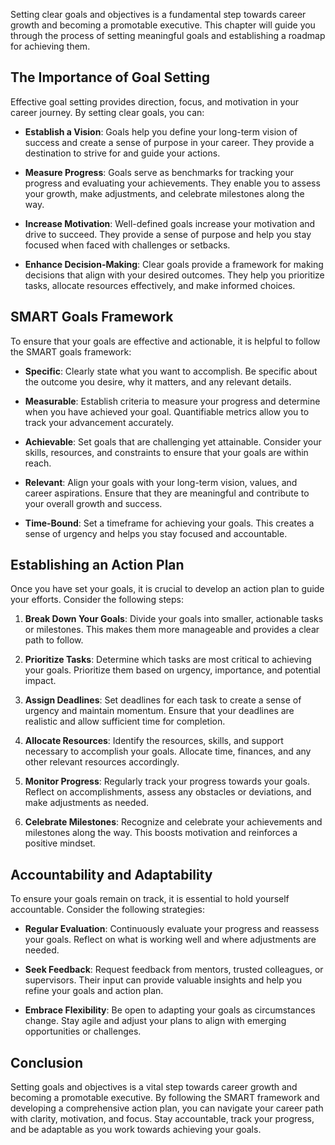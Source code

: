 
Setting clear goals and objectives is a fundamental step towards career growth and becoming a promotable executive. This chapter will guide you through the process of setting meaningful goals and establishing a roadmap for achieving them.

The Importance of Goal Setting
------------------------------

Effective goal setting provides direction, focus, and motivation in your career journey. By setting clear goals, you can:

* **Establish a Vision**: Goals help you define your long-term vision of success and create a sense of purpose in your career. They provide a destination to strive for and guide your actions.

* **Measure Progress**: Goals serve as benchmarks for tracking your progress and evaluating your achievements. They enable you to assess your growth, make adjustments, and celebrate milestones along the way.

* **Increase Motivation**: Well-defined goals increase your motivation and drive to succeed. They provide a sense of purpose and help you stay focused when faced with challenges or setbacks.

* **Enhance Decision-Making**: Clear goals provide a framework for making decisions that align with your desired outcomes. They help you prioritize tasks, allocate resources effectively, and make informed choices.

SMART Goals Framework
---------------------

To ensure that your goals are effective and actionable, it is helpful to follow the SMART goals framework:

* **Specific**: Clearly state what you want to accomplish. Be specific about the outcome you desire, why it matters, and any relevant details.

* **Measurable**: Establish criteria to measure your progress and determine when you have achieved your goal. Quantifiable metrics allow you to track your advancement accurately.

* **Achievable**: Set goals that are challenging yet attainable. Consider your skills, resources, and constraints to ensure that your goals are within reach.

* **Relevant**: Align your goals with your long-term vision, values, and career aspirations. Ensure that they are meaningful and contribute to your overall growth and success.

* **Time-Bound**: Set a timeframe for achieving your goals. This creates a sense of urgency and helps you stay focused and accountable.

Establishing an Action Plan
---------------------------

Once you have set your goals, it is crucial to develop an action plan to guide your efforts. Consider the following steps:

1. **Break Down Your Goals**: Divide your goals into smaller, actionable tasks or milestones. This makes them more manageable and provides a clear path to follow.

2. **Prioritize Tasks**: Determine which tasks are most critical to achieving your goals. Prioritize them based on urgency, importance, and potential impact.

3. **Assign Deadlines**: Set deadlines for each task to create a sense of urgency and maintain momentum. Ensure that your deadlines are realistic and allow sufficient time for completion.

4. **Allocate Resources**: Identify the resources, skills, and support necessary to accomplish your goals. Allocate time, finances, and any other relevant resources accordingly.

5. **Monitor Progress**: Regularly track your progress towards your goals. Reflect on accomplishments, assess any obstacles or deviations, and make adjustments as needed.

6. **Celebrate Milestones**: Recognize and celebrate your achievements and milestones along the way. This boosts motivation and reinforces a positive mindset.

Accountability and Adaptability
-------------------------------

To ensure your goals remain on track, it is essential to hold yourself accountable. Consider the following strategies:

* **Regular Evaluation**: Continuously evaluate your progress and reassess your goals. Reflect on what is working well and where adjustments are needed.

* **Seek Feedback**: Request feedback from mentors, trusted colleagues, or supervisors. Their input can provide valuable insights and help you refine your goals and action plan.

* **Embrace Flexibility**: Be open to adapting your goals as circumstances change. Stay agile and adjust your plans to align with emerging opportunities or challenges.

Conclusion
----------

Setting goals and objectives is a vital step towards career growth and becoming a promotable executive. By following the SMART framework and developing a comprehensive action plan, you can navigate your career path with clarity, motivation, and focus. Stay accountable, track your progress, and be adaptable as you work towards achieving your goals.
